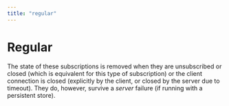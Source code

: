 ```yaml
---
title: "regular"
---
```

# Regular

The state of these subscriptions is removed when they are unsubscribed or closed \(which is equivalent for this type of subscription\) or the client connection is closed \(explicitly by the client, or closed by the server due to timeout\). They do, however, survive a _server_ failure \(if running with a persistent store\).

